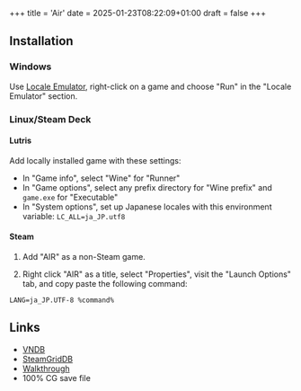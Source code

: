 +++
title = 'Air'
date = 2025-01-23T08:22:09+01:00
draft = false
+++

## Installation

### Windows

Use [Locale Emulator](https://xupefei.github.io/Locale-Emulator/), right-click on a game and choose "Run" in the "Locale Emulator" section.

### Linux/Steam Deck

#### Lutris

Add locally installed game with these settings:

* In "Game info", select "Wine" for "Runner"
* In "Game options", select any prefix directory for "Wine prefix" and `game.exe` for "Executable"
* In "System options", set up Japanese locales with this environment variable: `LC_ALL=ja_JP.utf8`

#### Steam

1. Add "AIR" as a non-Steam game.

2. Right click "AIR" as a title, select "Properties", visit the "Launch Options" tab, and copy paste the following command:

```
LANG=ja_JP.UTF-8 %command%
```

## Links

* [VNDB](https://vndb.org/v36)
* [SteamGridDB](https://www.steamgriddb.com/game/5266190)
* [Walkthrough](https://forums.fuwanovel.net/topic/2383-air/)
* 100% CG save file